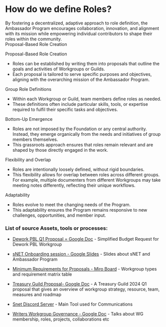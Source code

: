 # How do we define Roles?

By fostering a decentralized, adaptive approach to role definition, the Ambassador Program encourages collaboration, innovation, and alignment with its mission while empowering individual contributors to shape their roles within the community.\
Proposal-Based Role Creation

Proposal-Based Role Creation

* Roles can be established by writing them into proposals that outline the goals and activities of Workgroups or Guilds.
* Each proposal is tailored to serve specific purposes and objectives, aligning with the overarching mission of the Ambassador Program.

Group Role Definitions

* Within each Workgroup or Guild, team members define roles as needed.
* These definitions often include particular skills, tools, or expertise required to fulfil their specific tasks and objectives.

Bottom-Up Emergence

* Roles are not imposed by the Foundation or any central authority. Instead, they emerge organically from the needs and initiatives of group members themselves.
* This grassroots approach ensures that roles remain relevant and are shaped by those directly engaged in the work.

Flexibility and Overlap

* Roles are intentionally loosely defined, without rigid boundaries.
* This flexibility allows for overlap between roles across different groups. For example, multiple documenters from different Workgroups may take meeting notes differently, reflecting their unique workflows.

Adaptability

* Roles evolve to meet the changing needs of the Program.
* This adaptability ensures the Program remains responsive to new challenges, opportunities, and member input.


### List of source Assets, tools or processes:
- [Dework PBL Q1 Proposal = Google Doc](https://docs.google.com/document/d/1D-w4GgH3fdZLHSdNsQOXKoFjjWuuMLN9krVf1FFlB58/edit?usp=sharing) - Simplified Budget Request for Dework PBL Workgroup

- [sNET Onboarding session - Google Slides](https://docs.google.com/presentation/d/1xsOPL2exA-1-BfKWk2eKdxjpfRt6kwW_nFWBPq-KzEg/edit#slide=id.p) - Slides about sNET and Ambassador Program

- [Minimum Requirements for Proposals - Miro Board](https://miro.com/app/board/uXjVN8kUlbw=/?moveToWidget=3458764584332248096&amp;cot=14) - Workgroup types and requirement matrix table

- [Treasury Guild Proposal- Google Doc](https://docs.google.com/document/d/1-t5dMIadOnIyFc_zCRRcvZ1Zplm2Pg5_KGdrx60TG9w/edit?usp=sharing) - A Treasury Guild 2024 Q1 proposal that gives an overview of workgroup strategy, resource, team, measures and roadmap

- [Snet Discord Server](https://discord.gg/snet) - Main Tool used for Communications

- [Writers Workgroup Governance - Google Doc](https://docs.google.com/document/d/16RnoVQz5fjot2RXsDcYkadW4KHThTtszT8QmjcBLX5w/edit#heading=h.yhgj8y4ky0zc) - Talks about WG membership, roles, projects, collaborations etc

